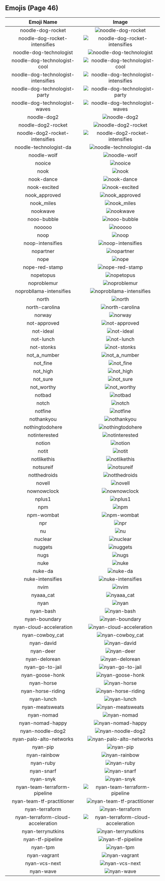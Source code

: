 
  ## Emojis (Page 46)
  |Emoji Name|Image|
  | :-: | :-: |
  |noodle-dog-rocket| ![noodle-dog-rocket](/output/noodle-dog-rocket.png)|
  |noodle-dog-rocket-intensifies| ![noodle-dog-rocket-intensifies](/output/noodle-dog-rocket-intensifies.gif)|
  |noodle-dog-technologist| ![noodle-dog-technologist](/output/noodle-dog-technologist.png)|
  |noodle-dog-technologist-cool| ![noodle-dog-technologist-cool](/output/noodle-dog-technologist-cool.png)|
  |noodle-dog-technologist-intensifies| ![noodle-dog-technologist-intensifies](/output/noodle-dog-technologist-intensifies.gif)|
  |noodle-dog-technologist-party| ![noodle-dog-technologist-party](/output/noodle-dog-technologist-party.gif)|
  |noodle-dog-technologist-waves| ![noodle-dog-technologist-waves](/output/noodle-dog-technologist-waves.gif)|
  |noodle-dog2| ![noodle-dog2](/output/noodle-dog2.png)|
  |noodle-dog2-rocket| ![noodle-dog2-rocket](/output/noodle-dog2-rocket.png)|
  |noodle-dog2-rocket-intensifies| ![noodle-dog2-rocket-intensifies](/output/noodle-dog2-rocket-intensifies.gif)|
  |noodle-technologist-da| ![noodle-technologist-da](/output/noodle-technologist-da.png)|
  |noodle-wolf| ![noodle-wolf](/output/noodle-wolf.png)|
  |nooice| ![nooice](/output/nooice.png)|
  |nook| ![nook](/output/nook.png)|
  |nook-dance| ![nook-dance](/output/nook-dance.gif)|
  |nook-excited| ![nook-excited](/output/nook-excited.gif)|
  |nook_approved| ![nook_approved](/output/nook_approved.gif)|
  |nook_miles| ![nook_miles](/output/nook_miles.jpg)|
  |nookwave| ![nookwave](/output/nookwave.png)|
  |nooo-bubble| ![nooo-bubble](/output/nooo-bubble.gif)|
  |nooooo| ![nooooo](/output/nooooo.png)|
  |noop| ![noop](/output/noop.png)|
  |noop-intensifies| ![noop-intensifies](/output/noop-intensifies.gif)|
  |nopartner| ![nopartner](/output/nopartner.png)|
  |nope| ![nope](/output/nope.png)|
  |nope-red-stamp| ![nope-red-stamp](/output/nope-red-stamp.png)|
  |nopetopus| ![nopetopus](/output/nopetopus.gif)|
  |noproblemur| ![noproblemur](/output/noproblemur.png)|
  |noprobllama-intensifies| ![noprobllama-intensifies](/output/noprobllama-intensifies.gif)|
  |north| ![north](/output/north.png)|
  |north-carolina| ![north-carolina](/output/north-carolina.png)|
  |norway| ![norway](/output/norway.png)|
  |not-approved| ![not-approved](/output/not-approved.png)|
  |not-ideal| ![not-ideal](/output/not-ideal.png)|
  |not-lunch| ![not-lunch](/output/not-lunch.png)|
  |not-stonks| ![not-stonks](/output/not-stonks.png)|
  |not_a_number| ![not_a_number](/output/not_a_number)|
  |not_fine| ![not_fine](/output/not_fine.png)|
  |not_high| ![not_high](/output/not_high.png)|
  |not_sure| ![not_sure](/output/not_sure.jpg)|
  |not_worthy| ![not_worthy](/output/not_worthy.gif)|
  |notbad| ![notbad](/output/notbad.png)|
  |notch| ![notch](/output/notch.png)|
  |notfine| ![notfine](/output/notfine.png)|
  |nothankyou| ![nothankyou](/output/nothankyou.png)|
  |nothingtodohere| ![nothingtodohere](/output/nothingtodohere.png)|
  |notinterested| ![notinterested](/output/notinterested.gif)|
  |notion| ![notion](/output/notion.png)|
  |notit| ![notit](/output/notit.png)|
  |notlikethis| ![notlikethis](/output/notlikethis.png)|
  |notsureif| ![notsureif](/output/notsureif.png)|
  |notthedroids| ![notthedroids](/output/notthedroids.png)|
  |novell| ![novell](/output/novell.png)|
  |nownowclock| ![nownowclock](/output/nownowclock.png)|
  |nplus1| ![nplus1](/output/nplus1.png)|
  |npm| ![npm](/output/npm.png)|
  |npm-wombat| ![npm-wombat](/output/npm-wombat.png)|
  |npr| ![npr](/output/npr.png)|
  |nu| ![nu](/output/nu.gif)|
  |nuclear| ![nuclear](/output/nuclear.gif)|
  |nuggets| ![nuggets](/output/nuggets.png)|
  |nugs| ![nugs](/output/nugs)|
  |nuke| ![nuke](/output/nuke.png)|
  |nuke-da| ![nuke-da](/output/nuke-da.png)|
  |nuke-intensifies| ![nuke-intensifies](/output/nuke-intensifies.gif)|
  |nvim| ![nvim](/output/nvim.png)|
  |nyaaa_cat| ![nyaaa_cat](/output/nyaaa_cat.png)|
  |nyan| ![nyan](/output/nyan.gif)|
  |nyan-bash| ![nyan-bash](/output/nyan-bash.gif)|
  |nyan-boundary| ![nyan-boundary](/output/nyan-boundary.gif)|
  |nyan-cloud-acceleration| ![nyan-cloud-acceleration](/output/nyan-cloud-acceleration.gif)|
  |nyan-cowboy_cat| ![nyan-cowboy_cat](/output/nyan-cowboy_cat.gif)|
  |nyan-david| ![nyan-david](/output/nyan-david.gif)|
  |nyan-deer| ![nyan-deer](/output/nyan-deer.gif)|
  |nyan-delorean| ![nyan-delorean](/output/nyan-delorean.gif)|
  |nyan-go-to-jail| ![nyan-go-to-jail](/output/nyan-go-to-jail.gif)|
  |nyan-goose-honk| ![nyan-goose-honk](/output/nyan-goose-honk.gif)|
  |nyan-horse| ![nyan-horse](/output/nyan-horse)|
  |nyan-horse-riding| ![nyan-horse-riding](/output/nyan-horse-riding.gif)|
  |nyan-lunch| ![nyan-lunch](/output/nyan-lunch.gif)|
  |nyan-meatsweats| ![nyan-meatsweats](/output/nyan-meatsweats.gif)|
  |nyan-nomad| ![nyan-nomad](/output/nyan-nomad.gif)|
  |nyan-nomad-happy| ![nyan-nomad-happy](/output/nyan-nomad-happy.gif)|
  |nyan-noodle-dog2| ![nyan-noodle-dog2](/output/nyan-noodle-dog2.gif)|
  |nyan-palo-alto-networks| ![nyan-palo-alto-networks](/output/nyan-palo-alto-networks.gif)|
  |nyan-pip| ![nyan-pip](/output/nyan-pip)|
  |nyan-rainbow| ![nyan-rainbow](/output/nyan-rainbow.gif)|
  |nyan-ruby| ![nyan-ruby](/output/nyan-ruby.gif)|
  |nyan-snarf| ![nyan-snarf](/output/nyan-snarf.png)|
  |nyan-snyk| ![nyan-snyk](/output/nyan-snyk.gif)|
  |nyan-team-terraform-pipeline| ![nyan-team-terraform-pipeline](/output/nyan-team-terraform-pipeline.gif)|
  |nyan-team-tf-practitioner| ![nyan-team-tf-practitioner](/output/nyan-team-tf-practitioner.gif)|
  |nyan-terraform| ![nyan-terraform](/output/nyan-terraform.gif)|
  |nyan-terraform-cloud-acceleration| ![nyan-terraform-cloud-acceleration](/output/nyan-terraform-cloud-acceleration.gif)|
  |nyan-terrynutkins| ![nyan-terrynutkins](/output/nyan-terrynutkins.gif)|
  |nyan-tf-pipeline| ![nyan-tf-pipeline](/output/nyan-tf-pipeline)|
  |nyan-tpm| ![nyan-tpm](/output/nyan-tpm.gif)|
  |nyan-vagrant| ![nyan-vagrant](/output/nyan-vagrant.gif)|
  |nyan-vcs-next| ![nyan-vcs-next](/output/nyan-vcs-next.gif)|
  |nyan-wave| ![nyan-wave](/output/nyan-wave.gif)|
  